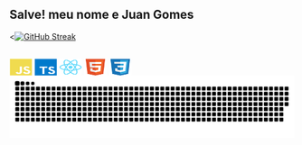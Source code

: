 ## Salve! meu nome e Juan Gomes

 <div>
  <a href="https://github.com/juangomes376"></a>

 <[![GitHub Streak](https://streak-stats.demolab.com?user=juangomes376&theme=dark&locale=fr&mode=weekly)](https://git.io/streak-stats)
</div>

<div style="display: inline_block"><br>
  <img align="center" alt="Rafa-Js" height="30" width="40" src="https://raw.githubusercontent.com/devicons/devicon/master/icons/javascript/javascript-plain.svg">
  <img align="center" alt="Rafa-Ts" height="30" width="40" src="https://raw.githubusercontent.com/devicons/devicon/master/icons/typescript/typescript-plain.svg">
  <img align="center" alt="Rafa-React" height="30" width="40" src="https://raw.githubusercontent.com/devicons/devicon/master/icons/react/react-original.svg">
  <img align="center" alt="Rafa-HTML" height="30" width="40" src="https://raw.githubusercontent.com/devicons/devicon/master/icons/html5/html5-original.svg">
  <img align="center" alt="Rafa-CSS" height="30" width="40" src="https://raw.githubusercontent.com/devicons/devicon/master/icons/css3/css3-original.svg">
  
</div>

<div > 
  

 
 <img align="center" alt="Rafa-CSS" src="https://raw.githubusercontent.com/juangomes376/juangomes376/9228f4a2601f3e7ca12f5e7db15daf9628c6f935/github-contribution-grid-snake-dark.svg">
 
</div>

